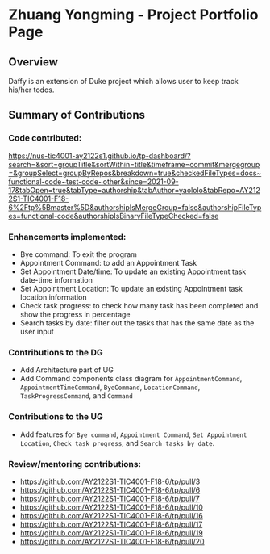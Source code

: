 # Zhuang Yongming - Project Portfolio Page

## Overview

Daffy is an extension of Duke project which allows user to keep track his/her todos.

## Summary of Contributions

### Code contributed:

https://nus-tic4001-ay2122s1.github.io/tp-dashboard/?search=&sort=groupTitle&sortWithin=title&timeframe=commit&mergegroup=&groupSelect=groupByRepos&breakdown=true&checkedFileTypes=docs~functional-code~test-code~other&since=2021-09-17&tabOpen=true&tabType=authorship&tabAuthor=yaololo&tabRepo=AY2122S1-TIC4001-F18-6%2Ftp%5Bmaster%5D&authorshipIsMergeGroup=false&authorshipFileTypes=functional-code&authorshipIsBinaryFileTypeChecked=false

### Enhancements implemented:

- Bye command: To exit the program
- Appointment Command: to add an Appointment Task
- Set Appointment Date/time: To update an existing Appointment task date-time information
- Set Appointment Location: To update an existing Appointment task location information
- Check task progress: to check how many task has been completed and show the progress in percentage
- Search tasks by date: filter out the tasks that has the same date as the user input

### Contributions to the DG

- Add Architecture part of UG
- Add Command components class diagram for `AppointmentCommand`, `AppointmentTimeCommand`, `ByeCommand`, `LocationCommand`, `TaskProgressCommand`, and `Command`

### Contributions to the UG

- Add features for `Bye command`, `Appointment Command`, `Set Appointment Location`, `Check task progress`, and `Search tasks by date`.

### Review/mentoring contributions:

- https://github.com/AY2122S1-TIC4001-F18-6/tp/pull/3
- https://github.com/AY2122S1-TIC4001-F18-6/tp/pull/6
- https://github.com/AY2122S1-TIC4001-F18-6/tp/pull/7
- https://github.com/AY2122S1-TIC4001-F18-6/tp/pull/10
- https://github.com/AY2122S1-TIC4001-F18-6/tp/pull/16
- https://github.com/AY2122S1-TIC4001-F18-6/tp/pull/17
- https://github.com/AY2122S1-TIC4001-F18-6/tp/pull/19
- https://github.com/AY2122S1-TIC4001-F18-6/tp/pull/20
